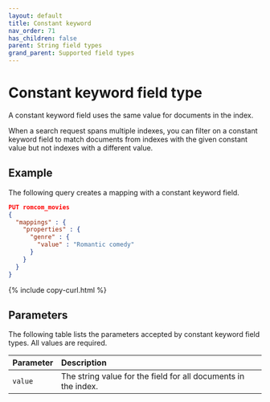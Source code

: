 ```yaml
---
layout: default
title: Constant keyword
nav_order: 71
has_children: false
parent: String field types
grand_parent: Supported field types
---
```


# Constant keyword field type

A constant keyword field uses the same value for documents in the index. 

When a search request spans multiple indexes, you can filter on a constant keyword field to match documents from indexes with the given constant value but not indexes with a different value.

## Example

The following query creates a mapping with a constant keyword field. 

```json
PUT romcom_movies
{
  "mappings" : {
    "properties" : {
      "genre" : {
        "value" : "Romantic comedy"
      }
    }
  }
}
```
{% include copy-curl.html %}

## Parameters

The following table lists the parameters accepted by constant keyword field types. All values are required.

Parameter | Description 
:--- | :--- 
`value` | The string value for the field for all documents in the index.

